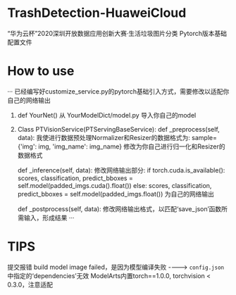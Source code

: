 # TrashDetection-HuaweiCloud
“华为云杯”2020深圳开放数据应用创新大赛·生活垃圾图片分类 Pytorch版本基础配置文件

# How to use
  ···
  已经编写好customize_service.py的pytorch基础引入方式，需要修改以适配你自己的网络输出
  1. def YourNet()
    从 YourModelDict/model.py 导入你自己的model
    
  2. Class PTVisionService(PTServingBaseService):
      def _preprocess(self, data):
        我使进行数据预处理Normalizer和Resizer的数据格式为: sample={'img': img, 'img_name': img_name}
        修改为你自己进行归一化和Resizer的数据格式
        
      def _inference(self, data):
        修改网络输出部分:
            if torch.cuda.is_available():
                scores, classification, predict_bboxes = self.model(padded_imgs.cuda().float())
            else:
                scores, classification, predict_bboxes = self.model(padded_imgs.float())
        为自己的网络输出
        
      def _postprocess(self, data):
        修改网络输出格式，以匹配‘save_json’函数所需输入，形成结果
  ···

# TIPS
  提交报错 build model image failed，是因为模型编译失败 ----> `config.json`中指定的‘dependencies’无效
  ModelArts内置torch==1.0.0, torchvision < 0.3.0，注意适配
